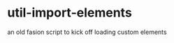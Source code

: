 util-import-elements
====================

an old fasion script to kick off loading custom elements
